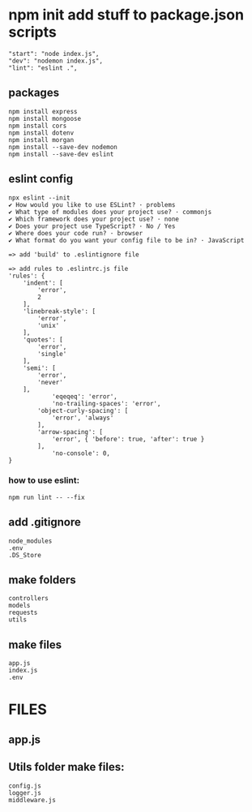 # npm init add stuff to package.json scripts
	"start": "node index.js",
	"dev": "nodemon index.js",
	"lint": "eslint .",

## packages
	npm install express
	npm install mongoose
	npm install cors
	npm install dotenv
	npm install morgan
	npm install --save-dev nodemon
	npm install --save-dev eslint

## eslint config
	npx eslint --init
	✔ How would you like to use ESLint? · problems
	✔ What type of modules does your project use? · commonjs
	✔ Which framework does your project use? · none
	✔ Does your project use TypeScript? · No / Yes
	✔ Where does your code run? · browser
	✔ What format do you want your config file to be in? · JavaScript

	=> add 'build' to .eslintignore file

	=> add rules to .eslintrc.js file
	'rules': {
        'indent': [
            'error',
            2
        ],
        'linebreak-style': [
            'error',
            'unix'
        ],
        'quotes': [
            'error',
            'single'
        ],
        'semi': [
            'error',
            'never'
        ],
				'eqeqeq': 'error',
				'no-trailing-spaces': 'error',
    		'object-curly-spacing': [
    		    'error', 'always'
    		],
    		'arrow-spacing': [
    		    'error', { 'before': true, 'after': true }
    		],
				'no-console': 0,
    }
### how to use eslint:
	npm run lint -- --fix

## add .gitignore
	node_modules
	.env
	.DS_Store

## make folders
	controllers
	models
	requests
	utils

## make files
	app.js
	index.js
	.env

# FILES
## app.js

## Utils folder make files:
	config.js
	logger.js
	middleware.js
